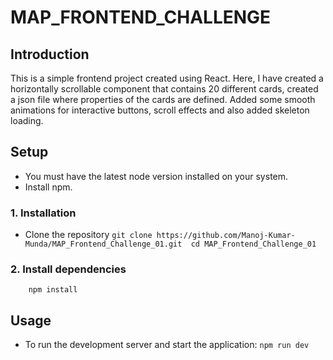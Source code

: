 # MAP_FRONTEND_CHALLENGE

## Introduction
This is a simple frontend project created using React. Here, I have created a horizontally scrollable component that contains 20 different cards, created a json file where properties of the cards are defined. Added some smooth animations for interactive buttons, scroll effects and also added skeleton loading. 

## Setup 
  - You must have the latest node version installed on your system.
  - Install npm.

### 1. Installation
  - Clone the repository 
          ` git clone https://github.com/Manoj-Kumar-Munda/MAP_Frontend_Challenge_01.git 
           cd MAP_Frontend_Challenge_01 `
  ### 2. Install dependencies
        npm install 

## Usage
  - To run the development server and start the application:
    ` npm run dev `


